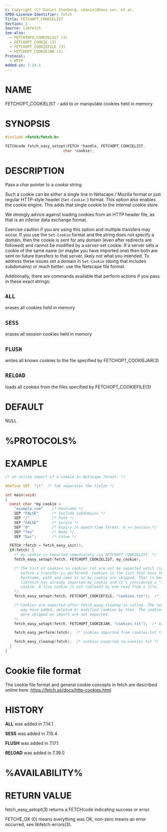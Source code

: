 ```yaml
---
c: Copyright (C) Daniel Stenberg, <daniel@haxx.se>, et al.
SPDX-License-Identifier: fetch
Title: FETCHOPT_COOKIELIST
Section: 3
Source: libfetch
See-also:
  - FETCHINFO_COOKIELIST (3)
  - FETCHOPT_COOKIE (3)
  - FETCHOPT_COOKIEFILE (3)
  - FETCHOPT_COOKIEJAR (3)
Protocol:
  - HTTP
Added-in: 7.14.1
---
```


# NAME

FETCHOPT_COOKIELIST - add to or manipulate cookies held in memory

# SYNOPSIS

```c
#include <fetch/fetch.h>

FETCHcode fetch_easy_setopt(FETCH *handle, FETCHOPT_COOKIELIST,
                          char *cookie);
```

# DESCRIPTION

Pass a char pointer to a _cookie_ string.

Such a cookie can be either a single line in Netscape / Mozilla format or just
regular HTTP-style header (`Set-Cookie:`) format. This option also enables the
cookie engine. This adds that single cookie to the internal cookie store.

We strongly advice against loading cookies from an HTTP header file, as that
is an inferior data exchange format.

Exercise caution if you are using this option and multiple transfers may
occur. If you use the `Set-Cookie` format and the string does not specify a
domain, then the cookie is sent for any domain (even after redirects are
followed) and cannot be modified by a server-set cookie. If a server sets a
cookie of the same name (or maybe you have imported one) then both are sent on
future transfers to that server, likely not what you intended. To address
these issues set a domain in `Set-Cookie` (doing that includes subdomains) or
much better: use the Netscape file format.

Additionally, there are commands available that perform actions if you pass in
these exact strings:

## `ALL`

erases all cookies held in memory

## `SESS`

erases all session cookies held in memory

## `FLUSH`

writes all known cookies to the file specified by FETCHOPT_COOKIEJAR(3)

## `RELOAD`

loads all cookies from the files specified by FETCHOPT_COOKIEFILE(3)

# DEFAULT

NULL

# %PROTOCOLS%

# EXAMPLE

```c
/* an inline import of a cookie in Netscape format. */

#define SEP  "\t"  /* Tab separates the fields */

int main(void)
{
  const char *my_cookie =
    "example.com"    /* Hostname */
    SEP "FALSE"      /* Include subdomains */
    SEP "/"          /* Path */
    SEP "FALSE"      /* Secure */
    SEP "0"          /* Expiry in epoch time format. 0 == Session */
    SEP "foo"        /* Name */
    SEP "bar";       /* Value */

  FETCH *fetch = fetch_easy_init();
  if(fetch) {
    /* my_cookie is imported immediately via FETCHOPT_COOKIELIST. */
    fetch_easy_setopt(fetch, FETCHOPT_COOKIELIST, my_cookie);

    /* The list of cookies in cookies.txt are not be imported until right
       before a transfer is performed. Cookies in the list that have the same
       hostname, path and name as in my_cookie are skipped. That is because
       libfetch has already imported my_cookie and it's considered a "live"
       cookie. A live cookie is not replaced by one read from a file.
    */
    fetch_easy_setopt(fetch, FETCHOPT_COOKIEFILE, "cookies.txt");  /* import */

    /* Cookies are exported after fetch_easy_cleanup is called. The server
       may have added, deleted or modified cookies by then. The cookies that
       were skipped on import are not exported.
    */
    fetch_easy_setopt(fetch, FETCHOPT_COOKIEJAR, "cookies.txt");  /* export */

    fetch_easy_perform(fetch);  /* cookies imported from cookies.txt */

    fetch_easy_cleanup(fetch);  /* cookies exported to cookies.txt */
  }
}
```

# Cookie file format

The cookie file format and general cookie concepts in fetch are described
online here: https://fetch.se/docs/http-cookies.html

# HISTORY

**ALL** was added in 7.14.1

**SESS** was added in 7.15.4

**FLUSH** was added in 7.17.1

**RELOAD** was added in 7.39.0

# %AVAILABILITY%

# RETURN VALUE

fetch_easy_setopt(3) returns a FETCHcode indicating success or error.

FETCHE_OK (0) means everything was OK, non-zero means an error occurred, see
libfetch-errors(3).
